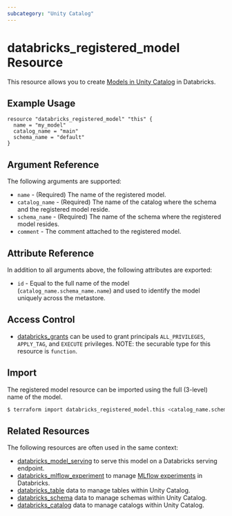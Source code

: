 ```yaml
---
subcategory: "Unity Catalog"
---
```

# databricks_registered_model Resource

This resource allows you to create [Models in Unity Catalog](https://docs.databricks.com/en/mlflow/models-in-uc.html) in Databricks.

## Example Usage

```hcl
resource "databricks_registered_model" "this" {
  name = "my_model"
  catalog_name = "main"
  schema_name = "default"
}
```

## Argument Reference

The following arguments are supported:

* `name` - (Required) The name of the registered model.
* `catalog_name` - (Required) The name of the catalog where the schema and the registered model reside.
* `schema_name` - (Required) The name of the schema where the registered model resides.
* `comment` - The comment attached to the registered model.

## Attribute Reference

In addition to all arguments above, the following attributes are exported:

* `id` - Equal to the full name of the model (`catalog_name.schema_name.name`) and used to identify the model uniquely across the metastore.

## Access Control

* [databricks_grants](grants.md#registered-model-grants) can be used to grant principals `ALL_PRIVILEGES`, `APPLY_TAG`, and `EXECUTE` privileges. NOTE: the securable type for this resource is `function`.

## Import

The registered model resource can be imported using the full (3-level) name of the model.

```bash
$ terraform import databricks_registered_model.this <catalog_name.schema_name.model_name>
```

## Related Resources

The following resources are often used in the same context:

* [databricks_model_serving](model_serving.md) to serve this model on a Databricks serving endpoint.
* [databricks_mlflow_experiment](mlflow_experiment.md) to manage [MLflow experiments](https://docs.databricks.com/data/data-sources/mlflow-experiment.html) in Databricks.
* [databricks_table](tables.md) data to manage tables within Unity Catalog.
* [databricks_schema](schemas.md) data to manage schemas within Unity Catalog.
* [databricks_catalog](catalogs.md) data to manage catalogs within Unity Catalog.
